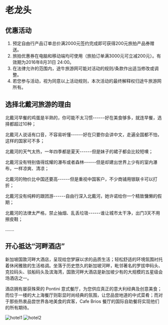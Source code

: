 # 老龙头

## 优惠活动

1. 预定自由行产品订单总价满2000元签约完成即可获得200元旅拍产品券赠送。
2. 旅拍优惠券在电脑和移动端均可使用（旅拍订单满3000元可立减200元）。有效期为2016年8月31日 24:00。
3. 在法律允许的范围内，途牛旅游网可能对活动的规则/条款作出适当修改或调整。
4. 若您参与活动，视为同意以上活动规则，本次活动的最终解释权归途牛旅游网所有。

## 选择北戴河旅游的理由

北戴河早餐的鸡蛋是半熟的，你可能不太习惯------好在美食够多，就连早餐，选择都超过10种；

北戴河人说话有口音，不容易听懂------好在只要你会讲中文，走遍全国都不怕，这样的国家可不多；

北戴河的天气太热，一年四季都是夏天------但是妹子的裙子都会比较短噢；

北戴河没有特别值得炫耀的瀑布或者森林------但是却建出世界上少有的室内瀑布，一样凉爽、清凉；

北戴河的物价比中国还要高------但是重视中国客户，不少商铺用银联卡可以打折；

北戴河没有纯粹的跟团游------自由行深入北戴河，她许诺给你一个精致慵懒的假期；

北戴河的法律太严格，禁止抽烟、乱丢垃圾------谁让城市太干净，出门3天不用擦皮鞋；

.......

## 开心抵达“河畔酒店”

新加坡国敦河畔大酒店，呈现给您梦寐以求的品质生活；轻松舒适的环境氛围衬托着休闲雅致的生活格调。坐落于历史悠久的新加坡河畔，毗邻著名的罗拔申码头、克拉码头、驳船码头及滨海湾，国敦河畔大酒店是新加坡少有的大规模的五星级会场酒店之一。

酒店拥有屡获殊荣的 Pontini 意式餐厅，为您供应真正的意大利经典及创意美食；而位于一楼的大上海餐厅则彰显时尚经典的氛围，让您品尝地道的中式菜肴；而对于那些热衷品尝世界各地美食的宾客，Cafe Brios 餐厅的国际自助餐将实现他们的所有期待。

![hotel1](http://obmf232cc.bkt.clouddn.com/hotel1.jpeg)
![hotel2](http://obmf232cc.bkt.clouddn.com/hotel2.jpeg)
